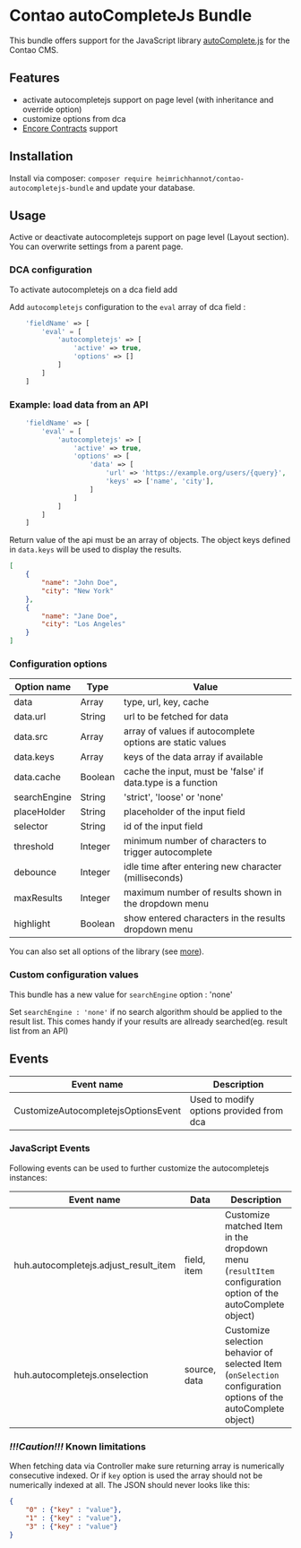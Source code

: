 # Contao autoCompleteJs Bundle

This bundle offers support for the JavaScript library [autoComplete.js](https://github.com/TarekRaafat/autoComplete.js) for the Contao CMS.

## Features

- activate autocompletejs support on page level (with inheritance and override option)
- customize options from dca
- [Encore Contracts](https://github.com/heimrichhannot/contao-encore-contracts) support

## Installation

Install via composer: `composer require heimrichhannot/contao-autocompletejs-bundle` and update your database.

## Usage

Active or deactivate autocompletejs support on page level (Layout section). You can overwrite settings from a parent page.

### DCA configuration
To activate autocompletejs on a dca field add  

Add `autocompletejs` configuration to the `eval` array of dca field :
```php
    'fieldName' => [
        'eval' = [
            'autocompletejs' => [ 
                'active' => true,
                'options' => []
            ]
        ]
    ]
```

### Example: load data from an API

```php
    'fieldName' => [
        'eval' = [
            'autocompletejs' => [ 
                'active' => true,
                'options' => [
                    'data' => [
                        'url' => 'https://example.org/users/{query}',
                        'keys' => ['name', 'city'],
                    ]
                ]
            ]
        ]
    ]
```

Return value of the api must be an array of objects. The object keys defined in `data.keys` will be used to display the results.

```json
[
    {
        "name": "John Doe",
        "city": "New York"
    },
    {
        "name": "Jane Doe",
        "city": "Los Angeles"
    }
]
```

### Configuration options

| Option name  | Type    | Value                                                       |
|--------------|---------|-------------------------------------------------------------|
| data         | Array   | type, url, key, cache                                       |
| data.url     | String  | url to be fetched for data                                  |
| data.src     | Array   | array of values if autocomplete options are static values   |
| data.keys    | Array   | keys of the data array if available                         |
| data.cache   | Boolean | cache the input, must be 'false' if data.type is a function |
| searchEngine | String  | 'strict', 'loose' or 'none'                                 |
| placeHolder  | String  | placeholder of the input field                              |
| selector     | String  | id of the input field                                       |
| threshold    | Integer | minimum number of characters to trigger autocomplete        |
| debounce     | Integer | idle time after entering new character (milliseconds)       |
| maxResults   | Integer | maximum number of results shown in the dropdown menu        |
| highlight    | Boolean | show entered characters in the results dropdown menu        |

You can also set all options of the library (see [more](https://tarekraafat.github.io/autoComplete.js/#/configuration)).

### Custom configuration values
This bundle has a new value for `searchEngine` option : 'none' 

Set `searchEngine : 'none'` if no search algorithm should be applied to the result list. 
This comes handy if your results are allready searched(eg. result list from an API)

## Events
| Event name                          | Description                              |
|-------------------------------------|------------------------------------------|
| CustomizeAutocompletejsOptionsEvent | Used to modify options provided from dca |

### JavaScript Events
Following events can be used to further customize the autocompletejs instances: 

Event name | Data | Description
---------- | ---- | -----------
huh.autocompletejs.adjust_result_item | field, item | Customize matched Item in the dropdown menu (`resultItem` configuration option of the autoComplete object)
huh.autocompletejs.onselection | source, data | Customize selection behavior of selected Item (`onSelection` configuration options of the autoComplete object)

### ***!!!Caution!!!*** Known limitations
When fetching data via Controller make sure returning array is numerically consecutive indexed. Or if `key` option is used the array should not be numerically indexed at all. The JSON should never looks like this:
```JSON
{
    "0" : {"key" : "value"},
    "1" : {"key" : "value"},
    "3" : {"key" : "value"}
}
```
